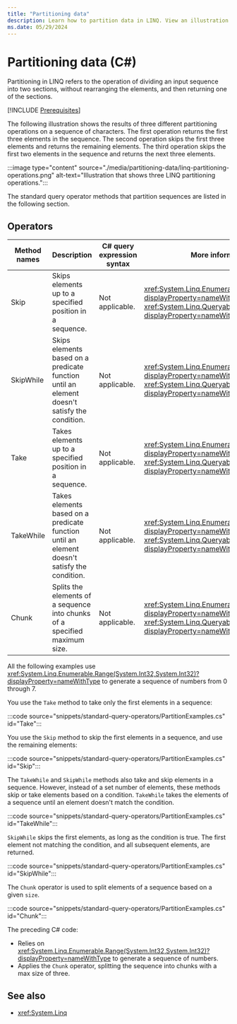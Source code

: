 ```yaml
---
title: "Partitioning data"
description: Learn how to partition data in LINQ. View an illustration showing the results of partitioning operations.
ms.date: 05/29/2024
---
```

# Partitioning data (C#)

Partitioning in LINQ refers to the operation of dividing an input sequence into two sections, without rearranging the elements, and then returning one of the sections.

[!INCLUDE [Prerequisites](../includes/linq-syntax.md)]

The following illustration shows the results of three different partitioning operations on a sequence of characters. The first operation returns the first three elements in the sequence. The second operation skips the first three elements and returns the remaining elements. The third operation skips the first two elements in the sequence and returns the next three elements.

:::image type="content" source="./media/partitioning-data/linq-partitioning-operations.png" alt-text="Illustration that shows three LINQ partitioning operations.":::

The standard query operator methods that partition sequences are listed in the following section.

## Operators

| Method names | Description | C# query expression syntax | More information |
|--|--|--|--|
| Skip | Skips elements up to a specified position in a sequence. | Not applicable. | <xref:System.Linq.Enumerable.Skip%2A?displayProperty=nameWithType><br /><xref:System.Linq.Queryable.Skip%2A?displayProperty=nameWithType> |
| SkipWhile | Skips elements based on a predicate function until an element doesn't satisfy the condition. | Not applicable. | <xref:System.Linq.Enumerable.SkipWhile%2A?displayProperty=nameWithType><br /><xref:System.Linq.Queryable.SkipWhile%2A?displayProperty=nameWithType> |
| Take | Takes elements up to a specified position in a sequence. | Not applicable. | <xref:System.Linq.Enumerable.Take%2A?displayProperty=nameWithType><br /><xref:System.Linq.Queryable.Take%2A?displayProperty=nameWithType> |
| TakeWhile | Takes elements based on a predicate function until an element doesn't satisfy the condition. | Not applicable. | <xref:System.Linq.Enumerable.TakeWhile%2A?displayProperty=nameWithType><br /><xref:System.Linq.Queryable.TakeWhile%2A?displayProperty=nameWithType> |
| Chunk | Splits the elements of a sequence into chunks of a specified maximum size. | Not applicable. | <xref:System.Linq.Enumerable.Chunk%2A?displayProperty=nameWithType><br /><xref:System.Linq.Queryable.Chunk%2A?displayProperty=nameWithType> |

All the following examples use <xref:System.Linq.Enumerable.Range(System.Int32,System.Int32)?displayProperty=nameWithType> to generate a sequence of numbers from 0 through 7.

You use the `Take` method to take only the first elements in a sequence:

:::code source="snippets/standard-query-operators/PartitionExamples.cs" id="Take":::

You use the `Skip` method to skip the first elements in a sequence, and use the remaining elements:

:::code source="snippets/standard-query-operators/PartitionExamples.cs" id="Skip":::

The `TakeWhile` and `SkipWhile` methods also take and skip elements in a sequence. However, instead of a set number of elements, these methods skip or take elements based on a condition. `TakeWhile` takes the elements of a sequence until an element doesn't match the condition.

:::code source="snippets/standard-query-operators/PartitionExamples.cs" id="TakeWhile":::

`SkipWhile` skips the first elements, as long as the condition is true. The first element not matching the condition, and all subsequent elements, are returned.

:::code source="snippets/standard-query-operators/PartitionExamples.cs" id="SkipWhile":::

The `Chunk` operator is used to split elements of a sequence based on a given `size`.

:::code source="snippets/standard-query-operators/PartitionExamples.cs" id="Chunk":::

The preceding C# code:

- Relies on <xref:System.Linq.Enumerable.Range(System.Int32,System.Int32)?displayProperty=nameWithType> to generate a sequence of numbers.
- Applies the `Chunk` operator, splitting the sequence into chunks with a max size of three.

## See also

- <xref:System.Linq>
